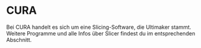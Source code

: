 # CURA

Bei CURA handelt es sich um eine Slicing-Software, die Ultimaker stammt. Weitere Programme und alle Infos über Slicer findest du im entsprechenden Abschnitt.
